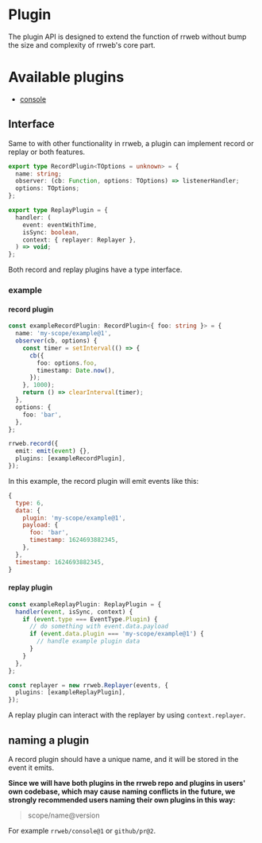 # Plugin

The plugin API is designed to extend the function of rrweb without bump the size and complexity of rrweb's core part.

# Available plugins

- [console](./console.md)

## Interface

Same to with other functionality in rrweb, a plugin can implement record or replay or both features.

```ts
export type RecordPlugin<TOptions = unknown> = {
  name: string;
  observer: (cb: Function, options: TOptions) => listenerHandler;
  options: TOptions;
};

export type ReplayPlugin = {
  handler: (
    event: eventWithTime,
    isSync: boolean,
    context: { replayer: Replayer },
  ) => void;
};
```

Both record and replay plugins have a type interface.

### example

#### record plugin

```ts
const exampleRecordPlugin: RecordPlugin<{ foo: string }> = {
  name: 'my-scope/example@1',
  observer(cb, options) {
    const timer = setInterval(() => {
      cb({
        foo: options.foo,
        timestamp: Date.now(),
      });
    }, 1000);
    return () => clearInterval(timer);
  },
  options: {
    foo: 'bar',
  },
};

rrweb.record({
  emit: emit(event) {},
  plugins: [exampleRecordPlugin],
});
```

In this example, the record plugin will emit events like this:

```js
{
  type: 6,
  data: {
    plugin: 'my-scope/example@1',
    payload: {
      foo: 'bar',
      timestamp: 1624693882345,
    },
  },
  timestamp: 1624693882345,
}
```

#### replay plugin

```ts
const exampleReplayPlugin: ReplayPlugin = {
  handler(event, isSync, context) {
    if (event.type === EventType.Plugin) {
      // do something with event.data.payload
      if (event.data.plugin === 'my-scope/example@1') {
        // handle example plugin data
      }
    }
  },
};

const replayer = new rrweb.Replayer(events, {
  plugins: [exampleReplayPlugin],
});
```

A replay plugin can interact with the replayer by using `context.replayer`.

## naming a plugin

A record plugin should have a unique name, and it will be stored in the event it emits.

**Since we will have both plugins in the rrweb repo and plugins in users' own codebase, which may cause naming conflicts in the future, we strongly recommended users naming their own plugins in this way:**

> scope/name@version

For example `rrweb/console@1` or `github/pr@2`.
